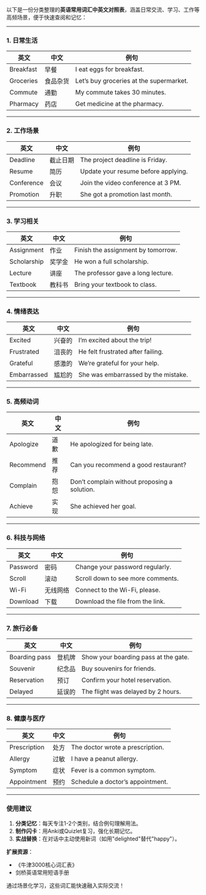 以下是一份分类整理的**英语常用词汇中英文对照表**，涵盖日常交流、学习、工作等高频场景，便于快速查阅和记忆：

---

### **1. 日常生活**  
| **英文**       | **中文**       | **例句**  
|----------------|----------------|----------------|
| Breakfast      | 早餐           | I eat eggs for breakfast.  
| Groceries      | 食品杂货       | Let’s buy groceries at the supermarket.  
| Commute        | 通勤           | My commute takes 30 minutes.  
| Pharmacy       | 药店           | Get medicine at the pharmacy.  

---

### **2. 工作场景**  
| **英文**       | **中文**       | **例句**  
|----------------|----------------|----------------|
| Deadline       | 截止日期       | The project deadline is Friday.  
| Resume         | 简历           | Update your resume before applying.  
| Conference     | 会议           | Join the video conference at 3 PM.  
| Promotion      | 升职           | She got a promotion last month.  

---

### **3. 学习相关**  
| **英文**       | **中文**       | **例句**  
|----------------|----------------|----------------|
| Assignment     | 作业           | Finish the assignment by tomorrow.  
| Scholarship    | 奖学金         | He won a full scholarship.  
| Lecture        | 讲座           | The professor gave a long lecture.  
| Textbook       | 教科书         | Bring your textbook to class.  

---

### **4. 情绪表达**  
| **英文**       | **中文**       | **例句**  
|----------------|----------------|----------------|
| Excited        | 兴奋的         | I’m excited about the trip!  
| Frustrated     | 沮丧的         | He felt frustrated after failing.  
| Grateful       | 感激的         | We’re grateful for your help.  
| Embarrassed    | 尴尬的         | She was embarrassed by the mistake.  

---

### **5. 高频动词**  
| **英文**       | **中文**       | **例句**  
|----------------|----------------|----------------|
| Apologize      | 道歉           | He apologized for being late.  
| Recommend      | 推荐           | Can you recommend a good restaurant?  
| Complain       | 抱怨           | Don’t complain without proposing a solution.  
| Achieve        | 实现           | She achieved her goal.  

---

### **6. 科技与网络**  
| **英文**       | **中文**       | **例句**  
|----------------|----------------|----------------|
| Password       | 密码           | Change your password regularly.  
| Scroll         | 滚动           | Scroll down to see more comments.  
| Wi-Fi          | 无线网络       | Connect to the Wi-Fi, please.  
| Download       | 下载           | Download the file from the link.  

---

### **7. 旅行必备**  
| **英文**       | **中文**       | **例句**  
|----------------|----------------|----------------|
| Boarding pass  | 登机牌         | Show your boarding pass at the gate.  
| Souvenir       | 纪念品         | Buy souvenirs for friends.  
| Reservation    | 预订           | Confirm your hotel reservation.  
| Delayed        | 延误的         | The flight was delayed by 2 hours.  

---

### **8. 健康与医疗**  
| **英文**       | **中文**       | **例句**  
|----------------|----------------|----------------|
| Prescription   | 处方           | The doctor wrote a prescription.  
| Allergy        | 过敏           | I have a peanut allergy.  
| Symptom        | 症状           | Fever is a common symptom.  
| Appointment    | 预约           | Schedule a doctor’s appointment.  

---

### **使用建议**  
1. **分类记忆**：每天专注1-2个类别，结合例句理解用法。  
2. **制作闪卡**：用Anki或Quizlet复习，强化长期记忆。  
3. **实战替换**：在对话中主动使用新词（如用"delighted"替代"happy"）。  

**扩展资源**：  
- 《牛津3000核心词汇表》  
- 剑桥英语常用短语手册  

通过场景化学习，这些词汇能快速融入实际交流！
